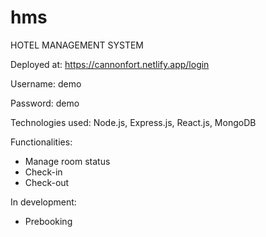# hms
HOTEL MANAGEMENT SYSTEM

Deployed at: https://cannonfort.netlify.app/login

Username: demo 

Password: demo

Technologies used: Node.js, Express.js, React.js, MongoDB

Functionalities: 
- Manage room status
- Check-in
- Check-out

In development:
- Prebooking
